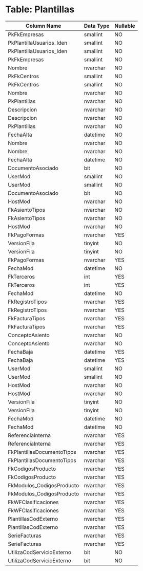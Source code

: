 # Table: Plantillas

| Column Name | Data Type | Nullable |
|-------------|-----------|----------|
| PkFkEmpresas | smallint | NO |
| PkPlantillaUsuarios_Iden | smallint | NO |
| PkPlantillaUsuarios_Iden | smallint | NO |
| PkFkEmpresas | smallint | NO |
| Nombre | nvarchar | NO |
| PkFkCentros | smallint | NO |
| PkFkCentros | smallint | NO |
| Nombre | nvarchar | NO |
| PkPlantillas | nvarchar | NO |
| Descripcion | nvarchar | NO |
| Descripcion | nvarchar | NO |
| PkPlantillas | nvarchar | NO |
| FechaAlta | datetime | NO |
| Nombre | nvarchar | NO |
| Nombre | nvarchar | NO |
| FechaAlta | datetime | NO |
| DocumentoAsociado | bit | NO |
| UserMod | smallint | NO |
| UserMod | smallint | NO |
| DocumentoAsociado | bit | NO |
| HostMod | nvarchar | NO |
| FkAsientoTipos | nvarchar | NO |
| FkAsientoTipos | nvarchar | NO |
| HostMod | nvarchar | NO |
| FkPagoFormas | nvarchar | YES |
| VersionFila | tinyint | NO |
| VersionFila | tinyint | NO |
| FkPagoFormas | nvarchar | YES |
| FechaMod | datetime | NO |
| FkTerceros | int | YES |
| FkTerceros | int | YES |
| FechaMod | datetime | NO |
| FkRegistroTipos | nvarchar | YES |
| FkRegistroTipos | nvarchar | YES |
| FkFacturaTipos | nvarchar | YES |
| FkFacturaTipos | nvarchar | YES |
| ConceptoAsiento | nvarchar | NO |
| ConceptoAsiento | nvarchar | NO |
| FechaBaja | datetime | YES |
| FechaBaja | datetime | YES |
| UserMod | smallint | NO |
| UserMod | smallint | NO |
| HostMod | nvarchar | NO |
| HostMod | nvarchar | NO |
| VersionFila | tinyint | NO |
| VersionFila | tinyint | NO |
| FechaMod | datetime | NO |
| FechaMod | datetime | NO |
| ReferenciaInterna | nvarchar | YES |
| ReferenciaInterna | nvarchar | YES |
| FkPlantillasDocumentoTipos | nvarchar | YES |
| FkPlantillasDocumentoTipos | nvarchar | YES |
| FkCodigosProducto | nvarchar | YES |
| FkCodigosProducto | nvarchar | YES |
| FkModulos_CodigosProducto | nvarchar | YES |
| FkModulos_CodigosProducto | nvarchar | YES |
| FkWFClasificaciones | nvarchar | YES |
| FkWFClasificaciones | nvarchar | YES |
| PlantillasCodExterno | nvarchar | YES |
| PlantillasCodExterno | nvarchar | YES |
| SerieFacturas | nvarchar | YES |
| SerieFacturas | nvarchar | YES |
| UtilizaCodServicioExterno | bit | NO |
| UtilizaCodServicioExterno | bit | NO |
